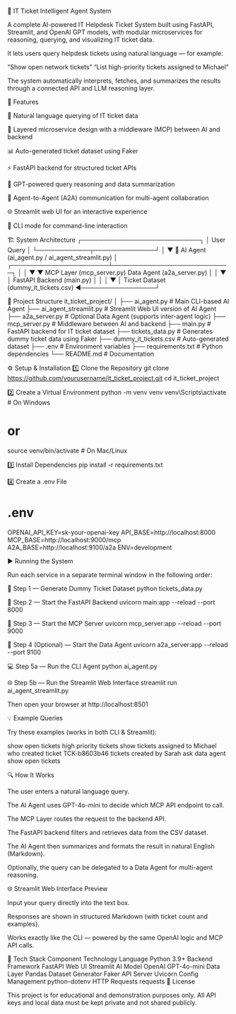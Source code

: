 🧠 IT Ticket Intelligent Agent System

A complete AI-powered IT Helpdesk Ticket System built using FastAPI, Streamlit, and OpenAI GPT models, with modular microservices for reasoning, querying, and visualizing IT ticket data.

It lets users query helpdesk tickets using natural language —
for example:

“Show open network tickets”
“List high-priority tickets assigned to Michael”

The system automatically interprets, fetches, and summarizes the results through a connected API and LLM reasoning layer.

🚀 Features

💬 Natural language querying of IT ticket data

🧩 Layered microservice design with a middleware (MCP) between AI and backend

📊 Auto-generated ticket dataset using Faker

⚡ FastAPI backend for structured ticket APIs

🤖 GPT-powered query reasoning and data summarization

🔄 Agent-to-Agent (A2A) communication for multi-agent collaboration

🌐 Streamlit web UI for an interactive experience

🧠 CLI mode for command-line interaction

🏗️ System Architecture
                        ┌───────────────────────────┐
                        │        User Query         │
                        └────────────┬──────────────┘
                                     │
                                     ▼
               🤖 AI Agent (ai_agent.py / ai_agent_streamlit.py)
                             │
      ┌──────────────────────┴───────────────────────────┐
      │                                                  │
      ▼                                                  ▼
MCP Layer (mcp_server.py)                   Data Agent (a2a_server.py)
      │                                                  │
      ▼                                                  │
FastAPI Backend (main.py)                                │
      │                                                  │
      ▼                                                  │
Ticket Dataset (dummy_it_tickets.csv)  ◄─────────────────┘

📁 Project Structure
it_ticket_project/
│
├── ai_agent.py              # Main CLI-based AI Agent
├── ai_agent_streamlit.py    # Streamlit Web UI version of AI Agent
├── a2a_server.py            # Optional Data Agent (supports inter-agent logic)
├── mcp_server.py            # Middleware between AI and backend
├── main.py                  # FastAPI backend for IT ticket dataset
├── tickets_data.py          # Generates dummy ticket data using Faker
├── dummy_it_tickets.csv     # Auto-generated dataset
├── .env                     # Environment variables
├── requirements.txt         # Python dependencies
└── README.md                # Documentation

⚙️ Setup & Installation
1️⃣ Clone the Repository
git clone https://github.com/yourusername/it_ticket_project.git
cd it_ticket_project

2️⃣ Create a Virtual Environment
python -m venv venv
venv\Scripts\activate      # On Windows
# or
source venv/bin/activate   # On Mac/Linux

3️⃣ Install Dependencies
pip install -r requirements.txt

4️⃣ Create a .env File
# .env
OPENAI_API_KEY=sk-your-openai-key
API_BASE=http://localhost:8000
MCP_BASE=http://localhost:9000/mcp
A2A_BASE=http://localhost:9100/a2a
ENV=development

▶️ Running the System

Run each service in a separate terminal window in the following order:

🧩 Step 1 — Generate Dummy Ticket Dataset
python tickets_data.py

🧠 Step 2 — Start the FastAPI Backend
uvicorn main:app --reload --port 8000

🔗 Step 3 — Start the MCP Server
uvicorn mcp_server:app --reload --port 9000

🤝 Step 4 (Optional) — Start the Data Agent
uvicorn a2a_server:app --reload --port 9100

💻 Step 5a — Run the CLI Agent
python ai_agent.py

🌐 Step 5b — Run the Streamlit Web Interface
streamlit run ai_agent_streamlit.py


Then open your browser at http://localhost:8501

💡 Example Queries

Try these examples (works in both CLI & Streamlit):

show open tickets
high priority tickets
show tickets assigned to Michael
who created ticket TCK-b8603b46
tickets created by Sarah
ask data agent show open tickets

🔍 How It Works

The user enters a natural language query.

The AI Agent uses GPT-4o-mini to decide which MCP API endpoint to call.

The MCP Layer routes the request to the backend API.

The FastAPI backend filters and retrieves data from the CSV dataset.

The AI Agent then summarizes and formats the result in natural English (Markdown).

Optionally, the query can be delegated to a Data Agent for multi-agent reasoning.

🌐 Streamlit Web Interface Preview

Input your query directly into the text box.

Responses are shown in structured Markdown (with ticket count and examples).

Works exactly like the CLI — powered by the same OpenAI logic and MCP API calls.

🧩 Tech Stack
Component	Technology
Language	Python 3.9+
Backend Framework	FastAPI
Web UI	Streamlit
AI Model	OpenAI GPT-4o-mini
Data Layer	Pandas
Dataset Generator	Faker
API Server	Uvicorn
Config Management	python-dotenv
HTTP Requests	requests
🧾 License

This project is for educational and demonstration purposes only.
All API keys and local data must be kept private and not shared publicly.